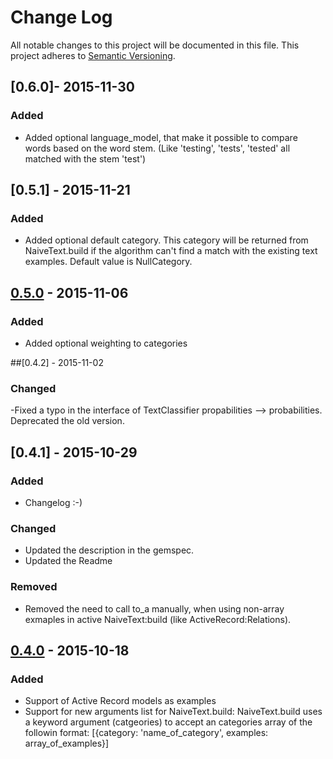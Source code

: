 # Change Log
All notable changes to this project will be documented in this file.
This project adheres to [Semantic Versioning](http://semver.org/).

## [0.6.0]- 2015-11-30
### Added
- Added optional language_model, that make it possible to compare words based on the word stem. (Like 'testing', 'tests', 'tested' all matched with the stem 'test')

## [0.5.1] - 2015-11-21
### Added
- Added optional default category. This category will be returned from NaiveText.build if the algorithm can't find a match with the existing text examples. Default value is NullCategory.

## [0.5.0] - 2015-11-06
### Added
- Added optional weighting to categories

##[0.4.2] - 2015-11-02
### Changed
-Fixed a typo in the interface of TextClassifier propabilities --> probabilities. Deprecated the old version.

## [0.4.1] - 2015-10-29
### Added
- Changelog :-)

### Changed
- Updated the description in the gemspec.
- Updated the Readme

### Removed
- Removed the need to call to_a manually, when using non-array exmaples in active NaiveText:build (like ActiveRecord:Relations).

## [0.4.0] - 2015-10-18
### Added
- Support of Active Record models as examples
- Support for new arguments list for NaiveText.build: NaiveText.build uses a keyword argument (catgeories) to accept an categories array of the followin format: [{category: 'name_of_category', examples: array_of_examples}]


[Unreleased]: https://github.com/RicciFlowing/NaiveText/compare/v0.4.0...HEAD
[0.5.0]: https://github.com/RicciFlowing/NaiveText/compare/v0.1.0...v0.5.0
[0.4.0]: https://github.com/RicciFlowing/NaiveText/compare/v0.1.0...v0.4.0
